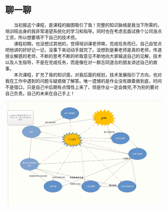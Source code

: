 # 聊一聊
<p>
    &emsp;&emsp;当初报这个课程，是课程的脑图吸引了我！完整的知识脉络是我当下所需的，培训班出身的我非常渴望系统化的学习和指导。同时也在考虑去面试换个公司涨点工资，所以想要填不下自己的技术债。 
	<br/>
    &emsp;&emsp;课程初期，也没想过其他的，觉得培训课老师嘛，完成任务而已，自己自觉点吧他讲的好好记一记，没事下来动动手就完了。没想到是秦老师是真的老师，传道授业解惑的老师，不断的思考不断的听取意见不断地向大家输送自己的见解，技术以及人生指导，不是在完成任务，而是像在对一群志同道合的朋友讲述自己的故事。
   <br/>
    &emsp;&emsp;本次课程，扩充了我的知识面，对我后面的规划，技术发展指引了方向，也对我在工作中遇到的问题与疑惑做了解答。唯一遗憾的是作业没有跟着做到底，时间不是借口，只是自己中后期有点惰性上来了，但是作业一定会做完,不为别的要对自己负责。自己的未来在自己手上！
</p>

![脑图](https://github.com/en-o/JAVA-000/blob/main/%E7%BB%93%E8%AF%BE%E6%80%BB%E7%BB%93/Dingtalk_20210203211256.jpg)
